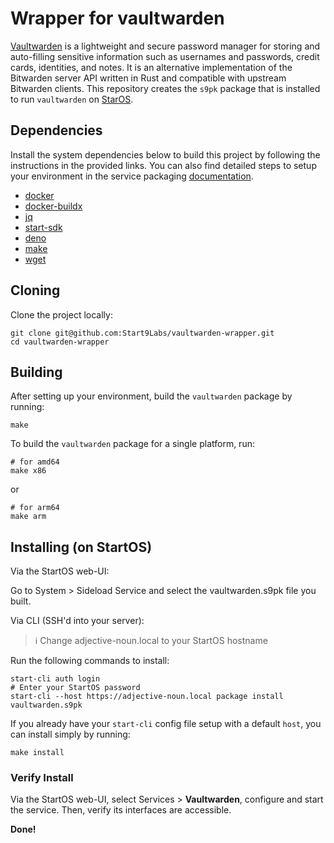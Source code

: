 # Wrapper for vaultwarden

[Vaultwarden](https://github.com/dani-garcia/vaultwarden) is a lightweight and secure password manager for storing and auto-filling sensitive information such as usernames and passwords, credit cards, identities, and notes. It is an alternative implementation of the Bitwarden server API written in Rust and compatible with upstream Bitwarden clients. This repository creates the `s9pk` package that is installed to run `vaultwarden` on [StarOS](https://github.com/Start9Labs/start-os/).

## Dependencies

Install the system dependencies below to build this project by following the instructions in the provided links. You can also find detailed steps to setup your environment in the service packaging [documentation](https://github.com/Start9Labs/service-pipeline#development-environment).

- [docker](https://docs.docker.com/get-docker)
- [docker-buildx](https://docs.docker.com/buildx/working-with-buildx/)
- [jq](https://stedolan.github.io/jq/)
- [start-sdk](https://github.com/Start9Labs/start-os/blob/master/backend/install-sdk.sh)
- [deno](https://deno.land/#installation)
- [make](https://www.gnu.org/software/make/)
- [wget](https://command-not-found.com/wget)

## Cloning

Clone the project locally:

```
git clone git@github.com:Start9Labs/vaultwarden-wrapper.git
cd vaultwarden-wrapper
```

## Building

After setting up your environment, build the `vaultwarden` package by running:

```
make
```

To build the `vaultwarden` package for a single platform, run:

```
# for amd64
make x86
```

or

```
# for arm64
make arm
```

## Installing (on StartOS)

Via the StartOS web-UI:

Go to System > Sideload Service and select the vaultwarden.s9pk file you built.

Via CLI (SSH'd into your server):

> :information_source: Change adjective-noun.local to your StartOS hostname

Run the following commands to install:

```
start-cli auth login
# Enter your StartOS password
start-cli --host https://adjective-noun.local package install vaultwarden.s9pk
```

If you already have your `start-cli` config file setup with a default `host`,
you can install simply by running:

```
make install
```

### Verify Install

Via the StartOS web-UI, select Services > **Vaultwarden**, configure and start the service. Then, verify its interfaces are accessible.

**Done!**
